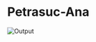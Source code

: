 # Petrasuc-Ana
![Output](https://github.com/petrasucana1/Petrasuc-Ana/assets/67150458/a640fbc1-3850-48a5-bcd4-7261b902c7fc)
